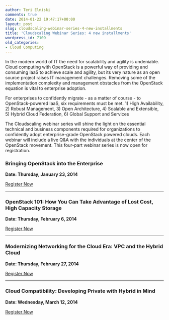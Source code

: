 ```yaml
---
author: Teri Elniski
comments: true
date: 2014-01-22 19:47:17+00:00
layout: post
slug: cloudscaling-webinar-series-4-new-installments
title: 'Cloudscaling Webinar Series: 4 new installments'
wordpress_id: 7109
old_categories:
- Cloud Computing
---
```


In the modern world of IT the need for scalability and agility is undeniable. Cloud computing with OpenStack is a powerful way of providing and consuming IaaS to achieve scale and agility, but its very nature as an open source project raises IT management challenges. Removing some of the implementation complexity and management obstacles from the OpenStack equation is vital to enterprise adoption.




For enterprises to confidently migrate - as a matter of course - to OpenStack-powered IaaS, six requirements must be met. 1) High Availability, 2) Robust Management, 3) Open Architecture, 4) Scalable and Extensible, 5) Hybrid Cloud Federation, 6) Global Support and Services




The Cloudscaling webinar series will shine the light on the essential technical and business components required for organizations to confidently adopt enterprise-grade OpenStack powered clouds. Each webinar will include a live Q&A with the individuals at the center of the OpenStack movement. This four-part webinar series is now open for registration.




### **Bringing OpenStack into the Enterprise**




**Date: Thursday, January 23, 2014**




[Register Now](https://www.brighttalk.com/webcast/10353/97145)




* * *




### **OpenStack 101: How You Can Take Advantage of Lost Cost, High Capacity Storage**




**Date: Thursday, February 6, 2014**




[Register Now](http://pages.evault.com/OpenStack_LowCostHighCapacityStorage-Webcast.html?Source=Partner&SourceDetail=Cloudscaling%20OpenStack%20Low%20Cost%20High%20Capacity%20Storage%20-Webcast)




* * *




### **Modernizing Networking for the Cloud Era: VPC and the Hybrid Cloud**




**Date: Thursday, February 27, 2014**




[Register Now](https://www.brighttalk.com/webcast/10353/99411)




* * *




### **Cloud Compatibility: Developing Private with Hybrid in Mind**




**Date: Wednesday, March 12, 2014**




[Register Now](https://www.brighttalk.com/webcast/10353/99415)



